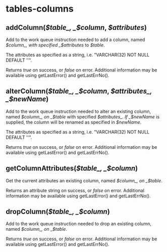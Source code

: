 # tables-columns

## addColumn\(_$table_, _$column_, _$attributes_\)

Add to the work queue instruction needed to add a column, named _$column_, with specified _$attributes_ to _$table_.

The attributes as specified as a string, i.e. "VARCHAR\(32\) NOT NULL DEFAULT ''".

Returns _true_ on success, or _false_ on error. Additional information may be available using getLastError\(\) and getLastErrNo\(\).

## alterColumn\(_$table_, _$column_, _$attributes_, _$newName_\)

Add to the work queue instruction needed to alter an existing column, named _$column_, on _$table_ with specified _$attributes_. If _$newName_ is supplied, the column will be renamed as specified in _$newName_.

The attributes as specified as a string, i.e. "VARCHAR\(32\) NOT NULL DEFAULT ''".

Returns _true_ on success, or _false_ on error. Additional information may be available using getLastError\(\) and getLastErrNo\(\).

## getColumnAttributes\(_$table_, _$column_\)

Get the current attributes an existing column, named _$column_, on _$table_.

Returns an attribute string on success, or _false_ on error. Additional information may be available using getLastError\(\) and getLastErrNo\(\).

## dropColumn\(_$table_, _$column_\)

Add to the work queue instruction needed to drop an existing column, named _$column_, on _$table_.

Returns _true_ on success, or _false_ on error. Additional information may be available using getLastError\(\) and getLastErrNo\(\).

